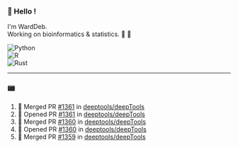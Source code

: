 ### :robot: Hello !

I'm WardDeb.  
Working on bioinformatics & statistics. 🧬 🧪  

![Python](https://img.shields.io/badge/python-3670A0?style=for-the-badge&logo=python&logoColor=ffdd54)  
![R](https://img.shields.io/badge/r-%23276DC3.svg?style=for-the-badge&logo=r&logoColor=white)  
![Rust](https://img.shields.io/badge/rust-%23000000.svg?style=for-the-badge&logo=rust&logoColor=white)  

---

### :pager:

<!--START_SECTION:activity-->
1. 🎉 Merged PR [#1361](https://github.com/deeptools/deepTools/pull/1361) in [deeptools/deepTools](https://github.com/deeptools/deepTools)
2. 💪 Opened PR [#1361](https://github.com/deeptools/deepTools/pull/1361) in [deeptools/deepTools](https://github.com/deeptools/deepTools)
3. 🎉 Merged PR [#1360](https://github.com/deeptools/deepTools/pull/1360) in [deeptools/deepTools](https://github.com/deeptools/deepTools)
4. 💪 Opened PR [#1360](https://github.com/deeptools/deepTools/pull/1360) in [deeptools/deepTools](https://github.com/deeptools/deepTools)
5. 🎉 Merged PR [#1359](https://github.com/deeptools/deepTools/pull/1359) in [deeptools/deepTools](https://github.com/deeptools/deepTools)
<!--END_SECTION:activity-->

